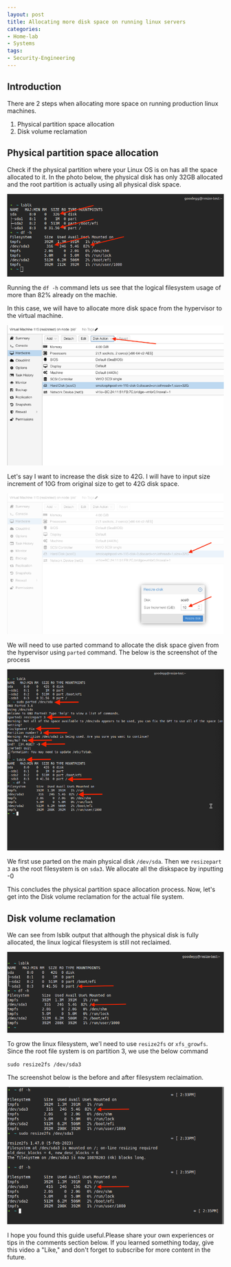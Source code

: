 ```yaml
---
layout: post
title: Allocating more disk space on running linux servers
categories:
- Home-lab
- Systems
tags:
- Security-Engineering
---
```


## Introduction

There are 2 steps when allocating more space on running production linux machines.

1. Physical partition space allocation
2. Disk volume reclamation

## Physical partition space allocation

Check if the physical partition where your Linux OS is on has all the space allocated to it. In the photo below, the physical disk has only 32GB allocated and the root partition is actually using all physical disk space.

![lsblkoutput](/assets/img/diskresize/lsblk.png)

Running the `df -h` command lets us see that the logical filesystem usage of more than 82% already on the machie.

In this case, we will have to allocate more disk space from the hypervisor to the virtual machine. 

![hypervisordisk](/assets/img/diskresize/diskaction.png)

Let's say I want to increase the disk size to 42G. I will have to input size increment of 10G from original size to get to 42G disk space.

![allocatespace](/assets/img/diskresize/allocation.png)

We will need to use parted command to allocate the disk space given from the hypervisor using `parted` command. The below is the screenshot of the process

![parted](/assets/img/diskresize/parted.png)

We first use parted on the main physical disk `/dev/sda`.
Then we `resizepart 3` as the root filesystem is on `sda3`.
We allocate all the diskspace by inputting -0

This concludes the physical partition space allocation process. Now, let's get into the Disk volume reclamation for the actual file system.

## Disk volume reclamation

We can see from lsblk output that although the physical disk is fully allocated, the linux logical filesystem is still not reclaimed.

![allocatedbutnotreclaimed](/assets/img/diskresize/notreclaimed.png)

To grow the linux filesystem, we'l need to use `resize2fs` or `xfs_growfs`. Since the root file system is on partition 3, we use the below command

```
sudo resize2fs /dev/sda3
```

The screenshot below is the before and after filesystem reclaimation.

![afterreclaim](/assets/img/diskresize/afterreclaim.png)

I hope you found this guide useful.Please share your own experiences or tips in the comments section below. If you learned something today, give this video a "Like," and don't forget to subscribe for more content in the future.
